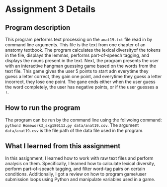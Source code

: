 # Assignment 3 Details

## Program description
This program performs text processing on the ```anat19.txt``` file read in by command line arguments. This file is the text from one chapter of an anatomy textbook. The program calculates the lexical diversityof the tokens in the file, displays the lemmas, performs part-of-speech tagging, and displays the nouns present in the text. Next, the program presents the user with an interactive hangman guessing game based on the words from the text file. This game gives the user 5 points to start adn everytime they guess a letter correct, they gain one point, and everytime they guess a letter incorrect, they lose one point. The gane ends either when the user guess the word completely, the user has negative points, or if the user guesses a ```!```.

## How to run the program
The program can be run by the command line using the follwoing command: ```python3 Homework3_sxg180113.py data/anat19.csv```. The argument ```data/anat19.csv``` is the file path of the data file used in the program.

## What I learned from this assignment
In this assignment, I learned how to work with raw text files and perform analysis on them. Specifically, I learned how to calculate lexical diversity, perform part-of-speach tagging, and filter word-tag pairs on certain conditions. Additionally, I got a review on how to program game/user submission loops using Python and manipulate variables used in a game.







